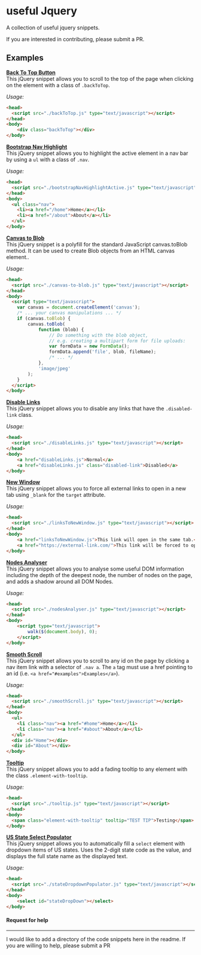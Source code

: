 # useful Jquery

A collection of useful jquery snippets.

If you are interested in contributing, please submit a PR.

## Examples

[**Back To Top Button**](backToTop.js)  
This jQuery snippet allows you to scroll to the top of the page when clicking on the element with a class of `.backToTop`.  

*Usage:*  
```html
<head>
  <script src="./backToTop.js" type="text/javascript"></script>
</head>
<body>
	<div class="backToTop"></div>
</body>
```

[**Bootstrap Nav Highlight**](bootstrapNavHighlightActive.js)  
This jQuery snippet allows you to highlight the active element in a nav bar by using a `ul` with a class of `.nav`.  

*Usage:*  
```html
<head>
  <script src="./bootstrapNavHighlightActive.js" type="text/javascript"></script>
</head>
<body>
  <ul class="nav">
    <li><a href="/home">Home</a></li>
    <li><a href="/about">About</a></li>
  </ul>
</body>
```

[**Canvas to Blob**](canvas-to-blob.js)  
This jQuery snippet is a polyfill for the standard JavaScript canvas.toBlob method. It can be used to create Blob objects from an HTML canvas element..  

*Usage:*  
```html
<head>
  <script src="./canvas-to-blob.js" type="text/javascript"></script>
</head>
<body>
  <script type="text/javascript">
	var canvas = document.createElement('canvas');
	/* ... your canvas manipulations ... */
	if (canvas.toBlob) {
		canvas.toBlob(
			function (blob) {
				// Do something with the blob object,
				// e.g. creating a multipart form for file uploads:
				var formData = new FormData();
				formData.append('file', blob, fileName);
				/* ... */
			},
			'image/jpeg'
		);
	}
  </script>
</body>
```

[**Disable Links**](disableLinks.js)  
This jQuery snippet allows you to disable any links that have the `.disabled-link` class.  

*Usage:*  
```html
<head>
  <script src="./disableLinks.js" type="text/javascript"></script>
</head>
<body>
    <a href="disableLinks.js">Normal</a>
    <a href="disableLinks.js" class="disabled-link">Disabled</a>
</body>
```

[**New Window**](linksToNewWindow.js)  
This jQuery snippet allows you to force all external links to open in a new tab using `_blank` for the `target` attribute.  

*Usage:*  
```html
<head>
  <script src="./linksToNewWindow.js" type="text/javascript"></script>
</head>
<body>
    <a href="linksToNewWindow.js">This link will open in the same tab.</a>
    <a href="https://external-link.com/">This link will be forced to open in a new tab.</a>
</body>
```

[**Nodes Analyser**](nodesAnalyser.js)  
This jQuery snippet allows you to analyse some useful DOM information including the depth of the deepest node, the number of nodes on the page, and adds a shadow around all DOM Nodes.  

*Usage:*  
```html
<head>
  <script src="./nodesAnalyser.js" type="text/javascript"></script>
</head>
<body>
    <script type="text/javascript">
		walk($(document.body), 0);
	</script>
</body>
```

[**Smooth Scroll**](smoothScroll.js)  
This jQuery snippet allows you to scroll to any id on the page by clicking a nav item link with a selector of `.nav a`. The `a` tag must use a href pointing to an id (i.e. `<a href="#examples">Examples</a>`).  

*Usage:*  
```html
<head>
  <script src="./smoothScroll.js" type="text/javascript"></script>
</head>
<body>
  <ul>
    <li class="nav"><a href="#home">Home</a></li>
    <li class="nav"><a href="#about">About</a></li>
  </ul>
  <div id="Home"></div>
  <div id="About"></div>
</body>
```

[**Tooltip**](tooltip.js)  
This jQuery snippet allows you to add a fading tooltip to any element with the class `.element-with-tooltip`.  

*Usage:*  
```html
<head>
  <script src="./tooltip.js" type="text/javascript"></script>
</head>
<body>
  <span class="element-with-tooltip" tooltip="TEST TIP">Testing</span>
</body>
```

[**US State Select Populator**](stateDropdownPopulator.js)  
This jQuery snippet allows you to automatically fill a `select` element with dropdown items of US states.  Uses the 2-digit state code as the value, and displays the full state name as the displayed text.

*Usage:*  
```html
<head>
  <script src="./stateDropdownPopulator.js" type="text/javascript"></script>
</head>
<body>
	<select id="stateDropDown"></select>
</body>
```


#### Request for help
----------------
I would like to add a directory of the code snippets here in the readme. If you are willing to help, please submit a PR 
